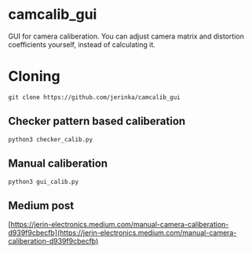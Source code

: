 #  camcalib_gui
GUI for camera caliberation. You can adjust camera matrix and distortion coefficients yourself, instead of calculating it. 

# Cloning
```git clone https://github.com/jerinka/camcalib_gui```

## Checker pattern based caliberation
```python3 checker_calib.py```

## Manual caliberation
```python3 gui_calib.py```

## Medium post
[https://jerin-electronics.medium.com/manual-camera-caliberation-d939f9cbecfb](https://jerin-electronics.medium.com/manual-camera-caliberation-d939f9cbecfb)
